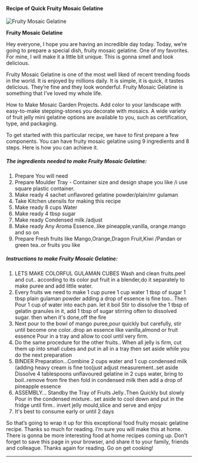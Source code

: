             

#### Recipe of Quick Fruity Mosaic Gelatine

![Fruity Mosaic Gelatine](https://img-global.cpcdn.com/recipes/fb6c085b79d9fc36/751x532cq70/fruity-mosaic-gelatine-recipe-main-photo.jpg)

**Fruity Mosaic Gelatine**

Hey everyone, I hope you are having an incredible day today. Today, we’re going to prepare a special dish, fruity mosaic gelatine. One of my favorites. For mine, I will make it a little bit unique. This is gonna smell and look delicious.

Fruity Mosaic Gelatine is one of the most well liked of recent trending foods in the world. It is enjoyed by millions daily. It is simple, it is quick, it tastes delicious. They’re fine and they look wonderful. Fruity Mosaic Gelatine is something that I’ve loved my whole life.

How to Make Mosaic Garden Projects. Add color to your landscape with easy-to-make stepping-stones you decorate with mosaics. A wide variety of fruit jelly mini gelatine options are available to you, such as certification, type, and packaging.

To get started with this particular recipe, we have to first prepare a few components. You can have fruity mosaic gelatine using 9 ingredients and 8 steps. Here is how you can achieve it.

##### The ingredients needed to make Fruity Mosaic Gelatine:

1.  Prepare You will need
2.  Prepare Moulder Tray - Container size and design shape you like /i use square plastic container.
3.  Make ready 4 sachet unflavored gelatine powder/plain/mr gulaman
4.  Take Kitchen utensils for making this recipe
5.  Make ready 8 cups Water
6.  Make ready 4 tbsp sugar
7.  Make ready Condensed milk /adjust
8.  Make ready Any Aroma Essence..like pineapple,vanilla, orange.mango and so on
9.  Prepare Fresh fruits like Mango,Orange,Dragon Fruit,Kiwi /Pandan or green tea..or fruits you like

##### Instructions to make Fruity Mosaic Gelatine:

1.  LETS MAKE COLORFUL GULAMAN CUBES Wash and clean fruits.peel and cut.. according to its color put fruit in a blender,do it separately to make puree and add little water.
2.  Every fruits we need to make 1 cup puree 1 cup water 1 tbsp of sugar 1 tbsp plain gulaman powder adding a drop of essence is fine too.. Then Pour 1 cup of water into each pan. let it boil Stir to dissolve the 1 tbsp of gelatin granules in it, add 1 tbsp of sugar stirring often to dissolved sugar. then when it's done,off the fire
3.  Next pour to the bowl of mango puree,pour quickly but carefully, stir until become one color..drop an essence like vanilla,almond or fruit essence Pour in a tray and allow to cool until very firm.
4.  Do the same procedure for the other fruits.. When all jelly is firm, cut them up into small cubes and put in all in a tray then set aside while you do the next preparation
5.  BINDER Preparation…Combine 2 cups water and 1 cup condensed milk (adding heavy cream is fine too)just adjust measurement..set aside Dissolve 4 tablespoons unflavoured gelatine in 2 cups water, bring to boil..remove from fire then fold in condensed milk then add a drop of pineapple essence
6.  ASSEMBLY… Standby the Tray of Fruits Jelly..Then Quickly but slowly Pour in the condensed mixture.. set aside to cool down and put in the fridge until firm.. invert jelly mould,slice and serve and enjoy
7.  It's best to consume early or until 2 days

So that’s going to wrap it up for this exceptional food fruity mosaic gelatine recipe. Thanks so much for reading. I’m sure you will make this at home. There is gonna be more interesting food at home recipes coming up. Don’t forget to save this page in your browser, and share it to your family, friends and colleague. Thanks again for reading. Go on get cooking!

* * *